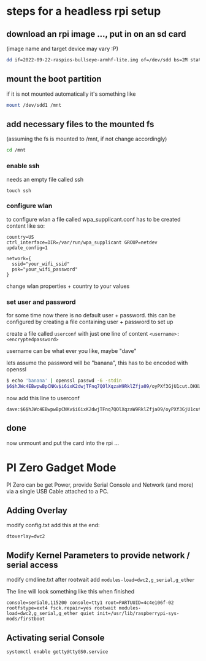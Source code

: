 # steps for a headless rpi setup

## download an rpi image ..., put in on an sd card
(image name and target device may vary :P)
```bash
dd if=2022-09-22-raspios-bullseye-armhf-lite.img of=/dev/sdd bs=2M status=progress conv=fdatasync
```
## mount the boot partition
if it is not mounted automatically it's something like
```bash
mount /dev/sdd1 /mnt
```

## add necessary files to the mounted fs
(assuming the fs is mounted to /mnt, if not change accordingly)

```bash
cd /mnt
```

### enable ssh
needs an empty file called ssh
```
touch ssh
```

### configure wlan
to configure wlan a file called wpa_supplicant.conf has to be created
content like so:
```
country=US
ctrl_interface=DIR=/var/run/wpa_supplicant GROUP=netdev
update_config=1

network={
  ssid="your_wifi_ssid"
  psk="your_wifi_password"
}
```
change wlan properties + country to your values

### set user and password
for some time now there is no default user + password. this can be configured by creating a file containing user + password to set up

create a file called ```userconf``` with just one line of content
```<username>:<encryptedpassword>```

username can be what ever you like, maybe "dave"

lets assume the password will be "banana", this has to be encoded with openssl
```bash
$ echo 'banana' | openssl passwd -6 -stdin
$6$hJWc4EBwpwBpCNKv$i6ixK2dwjTFnq7QOlXqzaW9RklZfja09/oyPXf3GjU1cut.DKKUkVL0VWMxQ26yVHhkEs/s.JeoY2F/kcHlWs/
```
now add this line to userconf
```
dave:$6$hJWc4EBwpwBpCNKv$i6ixK2dwjTFnq7QOlXqzaW9RklZfja09/oyPXf3GjU1cut.DKKUkVL0VWMxQ26yVHhkEs/s.JeoY2F/kcHlWs/
```

## done
now unmount and put the card into the rpi ... 


# PI Zero Gadget Mode
PI Zero can be get Power, provide Serial Console and Network (and more) via a single USB Cable attached to a PC.

## Adding Overlay 
modify config.txt add this at the end:
```
dtoverlay=dwc2
```

## Modify Kernel Parameters to provide network / serial access
modify cmdline.txt after rootwait add ``` modules-load=dwc2,g_serial,g_ether ```

The line will look something like this when finished
```
console=serial0,115200 console=tty1 root=PARTUUID=4c4e106f-02 rootfstype=ext4 fsck.repair=yes rootwait modules-load=dwc2,g_serial,g_ether quiet init=/usr/lib/raspberrypi-sys-mods/firstboot
```

## Activating serial Console
```bash
systemctl enable getty@ttyGS0.service
```
